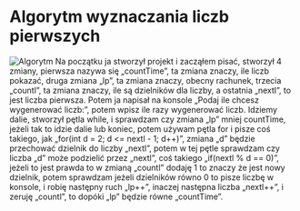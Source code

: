 # Algorytm wyznaczania liczb pierwszych


![Algorytm](https://drive.google.com/file/d/1m_7TsZXI1ZClBnbVURPZHv0rBlbEN8IY/view?usp=sharing)
Na początku ja stworzył projekt i zacząłem pisać, stworzył 4 zmiany, pierwsza nazywa się „countTime”, ta zmiana znaczy, ile liczb pokazać, druga zmiana „lp”, ta zmiana znaczy, obecny rachunek, trzecia „countl”, ta zmiana znaczy, ile są dzielników dla liczby, a ostatnia „nextl”, to jest liczba pierwsza. Potem ja napisał na konsole „Podaj ile chcesz wygenerować liczb:”, potem wpisz ile razy wygenerować liczb. Idziemy dalie, stworzył pętla while, i sprawdzam czy zmiana „lp” mniej countTime, jeżeli tak to idzie dalie lub koniec, potem używam pętla for і pisze coś takiego, jak „for(int d = 2; d <= nextl - 1; d++)”, zmiana „d” będzie przechować dzielnik do liczby „nextl”, potem w tej pętle sprawdzam czy liczba „d” może podzielić przez „nextl”, coś takiego „if(nextl % d == 0)”, jeżeli to jest prawda to w zmianą „countl” dodaję 1 to znaczy że jest nowy dzielnik, potem sprawdzam jeżeli dzielników równo 0 to pisze liczbę w konsole, i robię następny ruch „lp++”, inaczej następna liczba „nextl++”, i zeruję „countl”, to dopóki „lp” będzie równe „countTime”. 